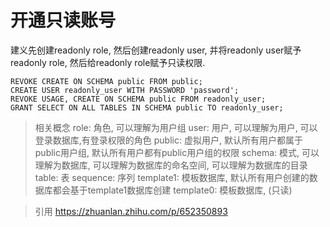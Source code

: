 # 开通只读账号

建义先创建readonly role, 然后创建readonly user, 并将readonly user赋予readonly role, 然后给readonly role赋予只读权限.

```
REVOKE CREATE ON SCHEMA public FROM public;
CREATE USER readonly_user WITH PASSWORD 'password';
REVOKE USAGE, CREATE ON SCHEMA public FROM readonly_user;
GRANT SELECT ON ALL TABLES IN SCHEMA public TO readonly_user;
```

> 相关概念
role: 角色, 可以理解为用户组
user: 用户, 可以理解为用户, 可以登录数据库,有登录权限的角色
public: 虚拟用户, 默认所有用户都属于public用户组, 默认所有用户都有public用户组的权限
schema: 模式, 可以理解为数据库, 可以理解为数据库的命名空间, 可以理解为数据库的目录
table: 表
sequence: 序列
template1: 模板数据库, 默认所有用户创建的数据库都会基于template1数据库创建
template0: 模板数据库, (只读)

> 引用
 https://zhuanlan.zhihu.com/p/652350893
